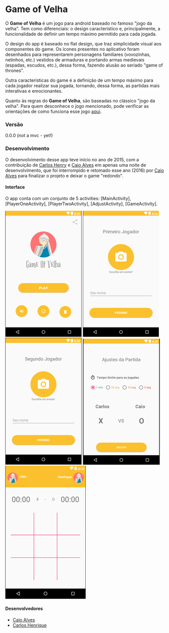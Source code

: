# Game of Velha

O **Game of Velha** é um jogo para android baseado no famoso "jogo da velha". Tem como diferenciais: o design característico e, principalmente, a funcionalidade de definir um tempo máximo permitido para cada jogada. 

O design do app é baseado no flat design, que traz simplicidade visual aos componentes do game. Os ícones presentes no aplicativo foram desenhados para representarem personagens familiares (vovozinhas, netinhos, etc.) vestidos de armaduras e portando armas medievais (espadas, escudos, etc.), dessa forma, fazendo alusão ao seriado "game of thrones".

Outra características do game é a definição de um tempo máximo para cada jogador realizar sua jogada, tornando, dessa forma, as partidas mais interativas e emocionantes.

Quanto às regras do **Game of Velha**, são baseadas no clássico "jogo da velha". Para quem desconhece o jogo mencionado, pode verificar as orientações de como funciona esse jogo [aqui](https://pt.wikipedia.org/wiki/Jogo_da_velha).

### Versão
0.0.0 (not a mvc - yet!)

### Desenvolvimento

O desenvolvimento desse app teve início no ano de 2015, com a contribuição de [Carlos Henry](https://github.com/henrywm) e [Caio Alves](https://github.com/alvescaio) em apenas uma noite de desenvolvimento, que foi interrompido e retomado esse ano (2016) por [Caio Alves](https://github.com/alvescaio) para finalizar o projeto e deixar o game "redondo".

#### Interface

O app conta com um conjunto de 5 activities: [MainActivity], [PlayerOneActivity], [PlayerTwoActivity], [AdjustActivity], [GameActivity].

![MainActivity](https://github.com/OficinaDoCodigo/GameOfVelha/blob/dev/screenshots/activity_main.png?raw=true "Main")
![PlayerOneActivity](https://github.com/OficinaDoCodigo/GameOfVelha/blob/dev/screenshots/activity_player_one.png?raw=true "Nome do primeiro jogador")
![PlayerTwoActivity](https://github.com/OficinaDoCodigo/GameOfVelha/blob/dev/screenshots/activity_player_two.png?raw=true "Nome do segundo jogador")
![AdjustActivity](https://github.com/OficinaDoCodigo/GameOfVelha/blob/dev/screenshots/activity_adjust.png?raw=true "Tempo de jogada")
![GameActivity](https://github.com/OficinaDoCodigo/GameOfVelha/blob/dev/screenshots/activity_game.png?raw=true "Game")

#### Desenvolvedores

- [Caio Alves](https://github.com/alvescaio)
- [Carlos Henrique](https://github.com/henrywm)
